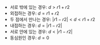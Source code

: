 - 서로 밖에 있는 경우: $d > r1 + r2$
- 외접하는 경우: $d = r1 + r2$
- 두 점에서 만나는 경우: $|r1 - r2| < d < r1 + r2$
- 내접하는 경우: $d = |r1 - r2|$
- 서로 안에 있는 경우: $d < |r1 - r2|$
- 동심원인 경우: $d = 0$
